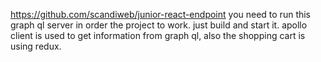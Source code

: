 https://github.com/scandiweb/junior-react-endpoint you need to run this graph ql server in order the project to work. just build and start it.
apollo client is used to get information from graph ql, also the shopping cart is using redux.
